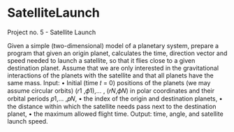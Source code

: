 # SatelliteLaunch

Project no. 5 - Satellite Launch

Given a simple (two-dimensional) model of a planetary system, prepare a program that given an
origin planet, calculates the time, direction vector and speed needed to launch a satellite, so
that it flies close to a given destination planet.
Assume that we are only interested in the gravitational interactions of the planets with the
satellite and that all planets have the same mass.
Input:
• Initial (time 𝑡 = 0) positions of the planets (we may assume circular orbits)
  (𝑟1 ,𝜙1),… , (𝑟𝑁,𝜙𝑁) in polar coordinates and their orbital periods 𝑝1,… ,𝑝𝑁,
• the index of the origin and destination planets,
• the distance within which the satellite needs pass next to the destination planet,
• the maximum allowed flight time.
Output: time, angle, and satellite launch speed.
